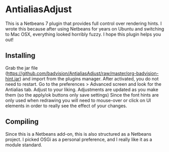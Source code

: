 AntialiasAdjust
===============

This is a Netbeans 7 plugin that provides full control over rendering hints.  I wrote this because after using Netbeans for years on Ubuntu and switching to Mac OSX, everything looked horribly fuzzy.  I hope this plugin helps you out!

Installing
----------
Grab the jar file (https://github.com/badvision/AntialiasAdjust/raw/master/org-badvision-hint.jar) and import from the plugins manager.  After activated, you do not need to restart.  Go to the preferences > Advanced screen and look for the Antialias tab.  Adjust to your liking.  Adjustments are updated as you make them (so the apply/ok buttons only save settings)  Since the font hints are only used when redrawing you will need to mouse-over or click on UI elements in order to really see the effect of your changes.

Compiling
---------
Since this is a Netbeans add-on, this is also structured as a Netbeans project.  I picked OSGi as a personal preference, and I really like it as a module standard.